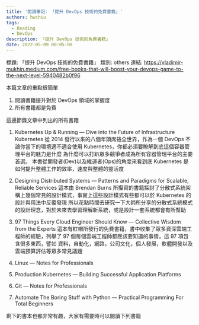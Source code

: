 ```yaml
---
title: '閱讀筆記: 「提升 DevOps 技術的免費書籍」'
authors: hwchiu
tags:
  - Reading
  - DevOps
description: 「提升 DevOps 技術的免費書籍」
date: 2022-05-09 00:05:08
---
```


標題: 「提升 DevOps 技術的免費書籍」
類別: others
連結: https://vladimir-mukhin.medium.com/free-books-that-will-boost-your-devops-game-to-the-next-level-5940482b0f96

本篇文章的重點很簡單
1. 閱讀書籍提升對於 DevOps 領域的掌握度
2. 所有書籍都是免費

這邊節錄文章中列出的所有書籍
1. Kubernetes Up & Running — Dive into the Future of Infrastructure
Kubernetes 從 2014 發行以來的八個年頭席捲全世界，作為一個 DevOps 不論你當下的環境適不適合使用 Kubernetes，你都必須要瞭解到底這個容器管理平台的魅力是什麼
為什麼可以打趴眾多競爭者成為所有容器管理平台的主要首選。
本書從開發者(Dev)以及維運者(Ops)的角度來看到底 Kubernetes 是如何提升整體工作的效率，速度與整體的靈活度

2. Designing Distributed Systems — Patterns and Paradigms for Scalable, Reliable Services
這本由 Brendan Burns 所攥寫的書籍探討了分散式系統架構上幾個常見的設計模式，事實上這些設計模式有些都可以於 Kubernetes 的設計與用法中反覆發現
所以花點時間去研究一下大師所分享的分散式系統模式的設計理念，對於未來去學習理解新系統，或是設計一套系統都會有所幫助

3. 97 Things Every Cloud Engineer Should Know — Collective Wisdom from the Experts
這本有紅帽所發行的免費書籍，書中收集了眾多資深雲端工程師的經驗，列舉了 97 個每個雲端工程師都應該要知道的事情，這 97 項包含很多東西，譬如
資料，自動化，網路，公司文化，個人發展，軟體開發以及雲端預算評估等眾多常見議題

4. Linux — Notes for Professionals
5. Production Kubernetes — Building Successful Application Platforms
6. Git — Notes for Professionals
7. Automate The Boring Stuff with Python — Practical Programming For Total Beginners

剩下的書本也都非常有趣，大家有需要時可以閱讀下列書籍

